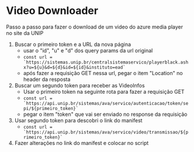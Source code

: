 # Video Downloader
Passo a passo para fazer o download de um video do azure media player no site da UNIP

1. Buscar o primeiro token e a URL da nova página
	- usar o "id", "u" e "d" dos query params da url original
    - ```const url = `https://sistemas.unip.br/centralsistemaservico/playerblack.ashx?u=${u}&d=${d}&id=${id}&instituto=ead` ```
	- após fazer a requisição GET nessa url, pegar o item "Location" no header da resposta
2. Buscar um segundo token para receber as VideoInfos
   - Usar o primeiro token na seguinte rota para fazer a requisição GET
   - ``` const url = `https://api.unip.br/sistemas/ava/servico/autenticacao/token/sepi/${primeiro_token}` ```
   - pegar o item "token" que vai ser enviado no response da requisição
3. Usar segundo token para descobri o link do manifest
   - ```const url = `https://api.unip.br/sistemas/ava/servico/video/transmissao/${primeiro_token}` ```
4. Fazer alterações no link do manifest e colocar no script